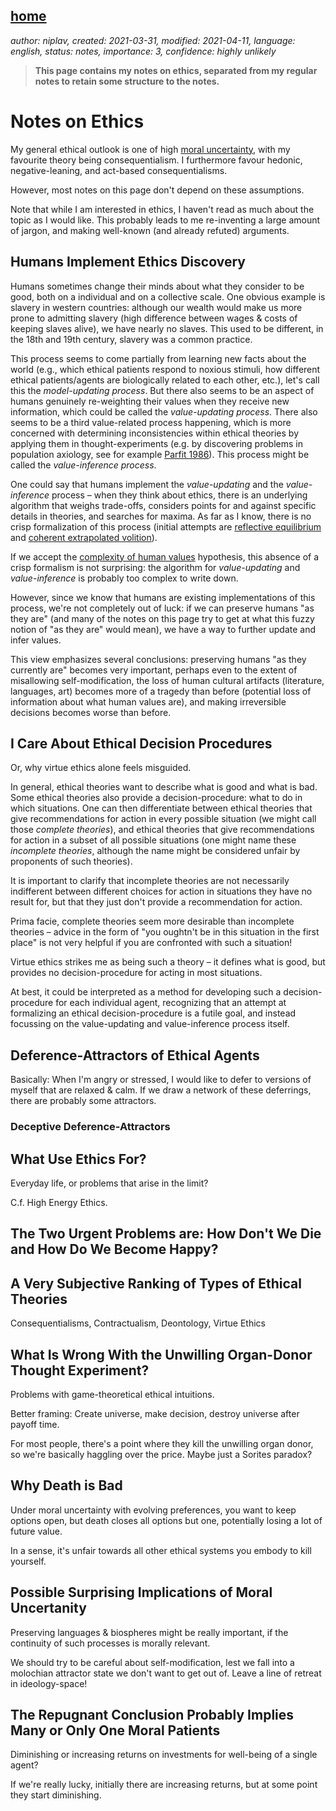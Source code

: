 [home](./index.md)
------------------

*author: niplav, created: 2021-03-31, modified: 2021-04-11, language: english, status: notes, importance: 3, confidence: highly unlikely*

> __This page contains my notes on ethics, separated from my regular
notes to retain some structure to the notes.__

Notes on Ethics
================

My general ethical outlook is one of high [moral
uncertainty](./doc/ethics_notes/moral_uncertainty_macaskill_et_al_2020.pdf),
with my favourite theory being consequentialism. I furthermore favour
hedonic, negative-leaning, and act-based consequentialisms.

However, most notes on this page don't depend on these assumptions.

Note that while I am interested in ethics, I haven't read as much about
the topic as I would like. This probably leads to me re-inventing a large
amount of jargon, and making well-known (and already refuted) arguments.

Humans Implement Ethics Discovery
----------------------------------

Humans sometimes change their minds about what they consider to be good,
both on a individual and on a collective scale. One obvious example is
slavery in western countries: although our wealth would make us more
prone to admitting slavery (high difference between wages & costs of
keeping slaves alive), we have nearly no slaves. This used to be different,
in the 18th and 19th century, slavery was a common practice.

This process seems to come partially from learning new facts about
the world (e.g., which ethical patients respond to noxious stimuli,
how different ethical patients/agents are biologically related to each
other, etc.), let's call this the *model-updating process*. But there also
seems to be an aspect of humans genuinely re-weighting their values when
they receive new information, which could be called the *value-updating
process*. There also seems to be a third value-related process
happening, which is more concerned with determining inconsistencies
within ethical theories by applying them in thought-experiments (e.g. by
discovering problems in population axiology, see for example [Parfit
1986](./doc/ethics_notes/overpopulation_and_the_quality_of_life_parfit_1986.pdf "Overpopulation and the Quality of Life")).
This process might be called the *value-inference process*.

One could say that humans implement the *value-updating*
and the *value-inference* process – when they think about
ethics, there is an underlying algorithm that weighs trade-offs,
considers points for and against specific details in theories,
and searches for maxima. As far as I know, there is no crisp
formalization of this process (initial attempts are [reflective
equilibrium](https://plato.stanford.edu/entries/reflective-equilibrium/)
and [coherent extrapolated
volition](./doc/converging_preference_utilitarianism/coherent_extrapolated_volition_yudkowsky_2004.pdf)).

If we accept the [complexity of human
values](https://arbital.com/p/complexity_of_value/) hypothesis, this
absence of a crisp formalism is not surprising: the algorithm for
*value-updating* and *value-inference* is probably too complex to
write down.

However, since we know that humans are existing implementations of this
process, we're not completely out of luck: if we can preserve humans
"as they are" (and many of the notes on this page try to get at what
this fuzzy notion of "as they are" would mean), we have a way to further
update and infer values.

This view emphasizes several conclusions: preserving humans "as they
currently are" becomes very important, perhaps even to the extent of
misallowing self-modification, the loss of human cultural artifacts
(literature, languages, art) becomes more of a tragedy than before
(potential loss of information about what human values are), and making
irreversible decisions becomes worse than before.

<!--Often, change in values seems forseeable. Why? How?-->

I Care About Ethical Decision Procedures
-----------------------------------------

Or, why virtue ethics alone feels misguided.

In general, ethical theories want to describe what is good and what
is bad. Some ethical theories also provide a decision-procedure: what
to do in which situations. One can then differentiate between ethical
theories that give recommendations for action in every possible situation
(we might call those *complete theories*), and ethical theories that
give recommendations for action in a subset of all possible situations
(one might name these *incomplete theories*, although the name might be
considered unfair by proponents of such theories).

<!--Add stuff about partial orderings of actions, with multiple maximal elements?-->

It is important to clarify that incomplete theories are not necessarily
indifferent between different choices for action in situations they have
no result for, but that they just don't provide a recommendation for action.

Prima facie, complete theories seem more desirable than incomplete
theories – advice in the form of "you oughtn't be in this situation
in the first place" is not very helpful if you are confronted with such
a situation!

Virtue ethics strikes me as being such a theory – it defines what is
good, but provides no decision-procedure for acting in most situations.

At best, it could be interpreted as a method for developing such a
decision-procedure for each individual agent, recognizing that an attempt
at formalizing an ethical decision-procedure is a futile goal, and instead
focussing on the value-updating and value-inference process itself.

Deference-Attractors of Ethical Agents
-------------------------------------

Basically: When I'm angry or stressed, I would like to defer to
versions of myself that are relaxed & calm. If we draw a network of
these deferrings, there are probably some attractors.

### Deceptive Deference-Attractors

What Use Ethics For?
---------------------

Everyday life, or problems that arise in the limit?

C.f. High Energy Ethics.

The Two Urgent Problems are: How Don't We Die and How Do We Become Happy?
--------------------------------------------------------------------------

A Very Subjective Ranking of Types of Ethical Theories
-------------------------------------------------------

Consequentialisms, Contractualism, Deontology, Virtue Ethics

What Is Wrong With the Unwilling Organ-Donor Thought Experiment?
-----------------------------------------------------------------

Problems with game-theoretical ethical intuitions.

Better framing: Create universe, make decision, destroy universe after
payoff time.

For most people, there's a point where they kill the unwilling organ
donor, so we're basically haggling over the price. Maybe just a Sorites
paradox?

Why Death is Bad
-----------------

Under moral uncertainty with evolving preferences, you want to keep
options open, but death closes all options but one, potentially losing
a lot of future value.

In a sense, it's unfair towards all other ethical systems you embody
to kill yourself.

Possible Surprising Implications of Moral Uncertanity
------------------------------------------------------

Preserving languages & biospheres might be really important, if the
continuity of such processes is morally relevant.

We should try to be careful about self-modification, lest we fall into
a molochian attractor state we don't want to get out of. Leave a line
of retreat in ideology-space!

The Repugnant Conclusion Probably Implies Many or Only One Moral Patients
--------------------------------------------------------------------------

Diminishing or increasing returns on investments for well-being
of a single agent?

If we're really lucky, initially there are increasing returns, but at
some point they start diminishing.
